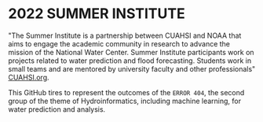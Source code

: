 # 2022 SUMMER INSTITUTE

"The Summer Institute is a partnership between CUAHSI and NOAA that aims to engage the academic community in research 
to advance the mission of the National Water Center. Summer Institute participants work on projects related to water 
prediction and flood forecasting. Students work in small teams and are mentored by university faculty and other 
professionals" 
[CUAHSI.org](https://www.cuahsi.org/summer-institute).

This GitHub tires to represent the outcomes of the `ERROR 404`, the second group of the theme of
Hydroinformatics, including machine learning, for water prediction and analysis. 

